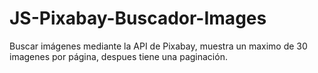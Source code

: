# JS-Pixabay-Buscador-Images
Buscar imágenes mediante la API de Pixabay, muestra un maximo de 30 imagenes por página, despues tiene una paginación.
